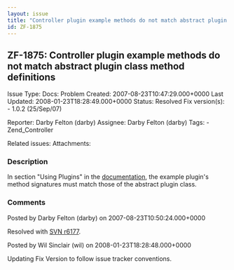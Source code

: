 ```yaml
---
layout: issue
title: "Controller plugin example methods do not match abstract plugin class method definitions"
id: ZF-1875
---
```


ZF-1875: Controller plugin example methods do not match abstract plugin class method definitions
------------------------------------------------------------------------------------------------

 Issue Type: Docs: Problem Created: 2007-08-23T10:47:29.000+0000 Last Updated: 2008-01-23T18:28:49.000+0000 Status: Resolved Fix version(s): - 1.0.2 (25/Sep/07)
 
 Reporter:  Darby Felton (darby)  Assignee:  Darby Felton (darby)  Tags: - Zend\_Controller
 
 Related issues: 
 Attachments: 
### Description

In section "Using Plugins" in the [documentation](http://framework.zend.com/manual/en/zend.controller.plugins.html), the example plugin's method signatures must match those of the abstract plugin class.

 

 

### Comments

Posted by Darby Felton (darby) on 2007-08-23T10:50:24.000+0000

Resolved with [SVN r6177](http://framework.zend.com/fisheye/changelog/Zend_Framework/?cs=6177).

 

 

Posted by Wil Sinclair (wil) on 2008-01-23T18:28:48.000+0000

Updating Fix Version to follow issue tracker conventions.

 

 